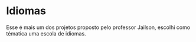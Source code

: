 # Idiomas
Esse é mais um dos projetos proposto pelo professor Jailson, escolhi como tématica uma escola de idiomas.
